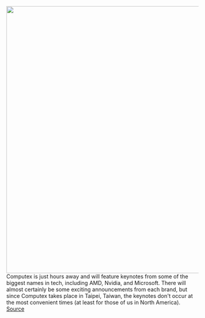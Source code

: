 <img src='https://cdn.vox-cdn.com/thumbor/PMysEH2EkgC0389Wj5H0LCNXkQc=/0x0:1064x709/1200x800/filters:focal(415x302:585x472)/cdn.vox-cdn.com/uploads/chorus_image/image/70898777/1239031149.0.jpg' width='700px' /><br/>
Computex is just hours away and will feature keynotes from some of the biggest names in tech, including AMD, Nvidia, and Microsoft. There will almost certainly be some exciting announcements from each brand, but since Computex takes place in Taipei, Taiwan, the keynotes don't occur at the most convenient times (at least for those of us in North America).
<a href='https://www.theverge.com/2022/5/22/23137168/how-to-watch-amd-nvidia-microsoft-computex-2022-keynotes'> Source <a/>